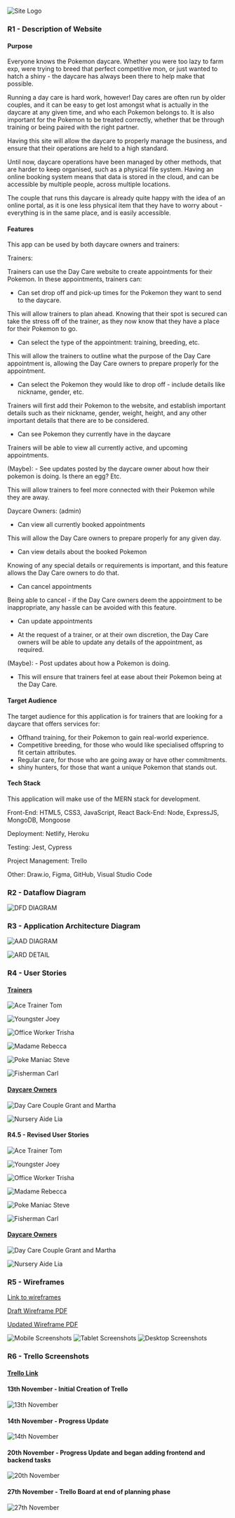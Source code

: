 ![Site Logo](./Zak-Logo-BG-removed.png)

### R1 - Description of Website

#### Purpose

Everyone knows the Pokemon daycare. Whether you were too lazy to farm exp, were trying to breed that perfect competitive mon, or just wanted to hatch a shiny - the daycare has always been there to help make that possible. 

Running a day care is hard work, however! Day cares are often run by older couples, and it can be easy to get lost amongst what is actually in the daycare at any given time, and who each Pokemon belongs to. It is also important for the Pokemon to be treated correctly, whether that be through training or being paired with the right partner.

Having this site will allow the daycare to properly manage the business, and ensure that their operations are held to a high standard.

Until now, daycare operations have been managed by other methods, that are harder to keep organised, such as a physical file system. Having an online booking system means that data is stored in the cloud, and can be accessible by multiple people, across multiple locations. 

The couple that runs this daycare is already quite happy with the idea of an online portal, as it is one less physical item that they have to worry about - everything is in the same place, and is easily accessible.

#### Features

This app can be used by both daycare owners and trainers:

Trainers:

Trainers can use the Day Care website to create appointments for their Pokemon. In these appointments, trainers can: 

- Can set drop off and pick-up times for the Pokemon they want to send to the daycare.

This will allow trainers to plan ahead. Knowing that their spot is secured can take the stress off of the trainer, as they now know that they have a place for their Pokemon to go.

- Can select the type of the appointment: training, breeding, etc.

This will allow the trainers to outline what the purpose of the Day Care appointment is, allowing the Day Care owners to prepare properly for the appointment.

- Can select the Pokemon they would like to drop off - include details like nickname, gender, etc.

Trainers will first add their Pokemon to the website, and establish important details such as their nickname, gender, weight, height, and any other important details that there are to be considered.

- Can see Pokemon they currently have in the daycare

Trainers will be able to view all currently active, and upcoming appointments.

(Maybe): - See updates posted by the daycare owner about how their pokemon is doing. Is there an egg? Etc.

This will allow trainers to feel more connected with their Pokemon while they are away.

Daycare Owners: (admin)

- Can view all currently booked appointments

This will allow the Day Care owners to prepare properly for any given day.

- Can view details about the booked Pokemon

Knowing of any special details or requirements is important, and this feature allows the Day Care owners to do that.

- Can cancel appointments

Being able to cancel - if the Day Care owners deem the appointment to be inappropriate, any hassle can be avoided with this feature.

- Can update appointments

- At the request of a trainer, or at their own discretion, the Day Care owners will be able to update any details of the appointment, as required.

(Maybe): - Post updates about how a Pokemon is doing.

- This will ensure that trainers feel at ease about their Pokemon being at the Day Care.

#### Target Audience

The target audience for this application is for trainers that are looking for a daycare that offers services for:

- Offhand training, for their Pokemon to gain real-world experience.
- Competitive breeding, for those who would like specialised offspring to fit certain attributes.
- Regular care, for those who are going away or have other commitments.
- shiny hunters, for those that want a unique Pokemon that stands out.

#### Tech Stack

This application will make use of the MERN stack for development.

Front-End: HTML5, CSS3, JavaScript, React
Back-End: Node, ExpressJS, MongoDB, Mongoose

Deployment: Netlify, Heroku

Testing: Jest, Cypress

Project Management: Trello

Other: Draw.io, Figma, GitHub, Visual Studio Code

### R2 - Dataflow Diagram

![DFD DIAGRAM](./NEWDFD.drawio.png)

### R3 - Application Architecture Diagram

![AAD DIAGRAM](./AAD.drawio-updated.png)

![ARD DETAIL](./AAD_Detail.drawio.png)

### R4 - User Stories

#### <u>Trainers</u>

![Ace Trainer Tom](./User%20Stories/Ace%20Trainer%20Tom%20User%20Story.png)

![Youngster Joey](./User%20Stories/Youngster%20Joey%20User%20Story.png)

![Office Worker Trisha](./User%20Stories/Office%20Worker%20Trisha%20User%20Story.png)

![Madame Rebecca](./User%20Stories/Madame%20Rebecca%20User%20Story.png)

![Poke Maniac Steve](./User%20Stories/Poke%20Maniac%20Steve.png)

![Fisherman Carl](./User%20Stories/Fisherman%20Carl%20User%20Story.png)

#### <u>Daycare Owners</u>

![Day Care Couple Grant and Martha](./User%20Stories/Day%20Care%20Couple%20Grant%20and%20Martha.png)

![Nursery Aide Lia](./User%20Stories/Nursery%20Aide%20Lia.png)

#### R4.5 - Revised User Stories

![Ace Trainer Tom](./Revised%20User%20Stories/Ace%20Trainer%20Tom%20Revised.png)

![Youngster Joey](./Revised%20User%20Stories/Youngster%20Joey%20Revised.png)

![Office Worker Trisha](./Revised%20User%20Stories/Office%20Worker%20Trisha%20Revised.png)

![Madame Rebecca](./Revised%20User%20Stories/Madame%20Rebecca%20Revised.png)

![Poke Maniac Steve](./Revised%20User%20Stories/Poke%20Maniac%20Steve%20Revised.png)

![Fisherman Carl](./Revised%20User%20Stories/Fisherman%20Carl%20Revised.png)

#### <u>Daycare Owners</u>

![Day Care Couple Grant and Martha](./Revised%20User%20Stories/Day%20Care%20Couple%20Grant%20and%20Martha%20Revised.png)

![Nursery Aide Lia](./Revised%20User%20Stories/Nursery%20Aide%20Lia%20Revised.png)

### R5 - Wireframes

[Link to wireframes](https://www.figma.com/file/8kr6b62xQQqS0WMp4OFXzH/Pokemon-Day-Care-Wireframes?type=design&node-id=0%3A1&mode=design&t=XrqvTIykM2bgoXxX-1)

[Draft Wireframe PDF](./Draft%20Pokemon%20Day%20Care%20Wireframes.pdf)

[Updated Wireframe PDF](./Pokemon%20Day%20Care%20Wireframes.pdf)

![Mobile Screenshots](./Wireframe-Screenshots/mobile-overview.png)
![Tablet Screenshots](./Wireframe-Screenshots/tablet-overview.png)
![Desktop Screenshots](./Wireframe-Screenshots/desktop-overview.png)

### R6 - Trello Screenshots
#### [Trello Link](https://trello.com/b/Ddg1XJ34/t3a2-full-stack-app)


#### 13th November - Initial Creation of Trello
![13th November](./TRELLO/2023-11-13%2013-04-36.png)
#### 14th November - Progress Update
![14th November](./TRELLO/2023-11-14%2016-02-58.png)
#### 20th November - Progress Update and began adding frontend and backend tasks
![20th November](./TRELLO/Screenshot%20from%202023-11-20%2014-36-09.png)
#### 27th November - Trello Board at end of planning phase
![27th November](./TRELLO/Screenshot%20from%202023-11-27%2013-53-26.png)